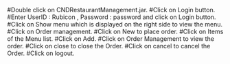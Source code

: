 #Double click on CNDRestaurantManagement.jar.
#Click on Login button.
#Enter UserID : Rubicon , Password : password and click on Login button.
#Click on Show menu which is displayed on the right side to view the menu.
#Click on Order management.
#Click on New to place order.
#Click on Items of the Menu list.
#Click on Add.
#Click on Order Management to view the order.
#Click on close to close the Order.
#Click on cancel to cancel the Order.
#Click on logout.
